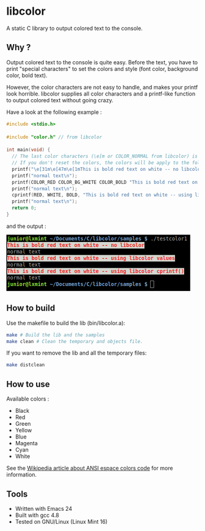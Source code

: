 libcolor
========

A static C library to output colored text to the console.

Why ?
-----

Output colored text to the console is quite easy. Before the text, you have to print "special characters" to set the colors and style (font color, background color, bold text).

However, the color characters are not easy to handle, and makes your printf look horrible.
libcolor supplies all color characters and a printf-like function to output colored text without going crazy.

Have a look at the following example : 

``` C
#include <stdio.h>

#include "color.h" // from libcolor

int main(void) {
  // The last color characters (\e[m or COLOR_NORMAL from libcolor) is used to reset the colors at the end of the printf.
  // If you don't reset the colors, the colors will be apply to the following printf ("normal text" printf in this example).
  printf("\e[31m\e[47m\e[1mThis is bold red text on white -- no libcolor\e[m\n");
  printf("normal text\n");
  printf(COLOR_RED COLOR_BG_WHITE COLOR_BOLD "This is bold red text on white -- using libcolor values\n" COLOR_NORMAL);
  printf("normal text\n");
  cprintf(RED, WHITE, BOLD, "This is bold red text on white -- using libcolor cprintf()\n");
  printf("normal text\n");
  return 0;
}
```

and the output :

![alt tag](samples/testcolor1_output.png)

How to build
------------

Use the makefile to build the lib (bin/libcolor.a):
``` bash
make # Build the lib and the samples
make clean # Clean the temporary and objects file.
```

If you want to remove the lib and all the temporary files:
``` bash
make distclean
```

How to use
----------

Available colors :
- Black
- Red
- Green
- Yellow
- Blue
- Magenta
- Cyan
- White

See the [Wikipedia article about ANSI espace colors code](http://en.wikipedia.org/wiki/ANSI_escape_code#Colors) for more information.

Tools
-----

- Written with Emacs 24
- Built with gcc 4.8
- Tested on GNU/Linux (Linux Mint 16)
